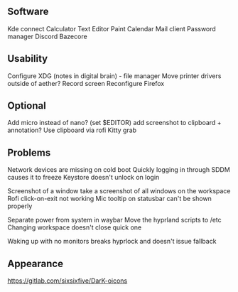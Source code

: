 ## Software
Kde connect
Calculator
Text Editor
Paint
Calendar
Mail client
Password manager
Discord
Bazecore

## Usability
Configure XDG (notes in digital brain) - file manager
Move printer drivers outside of aether?
Record screen
Reconfigure Firefox

## Optional
Add micro instead of nano? (set $EDITOR)
add screenshot to clipboard + annotation?
Use clipboard via rofi
Kitty grab

## Problems
Network devices are missing on cold boot
Quickly logging in through SDDM causes it to freeze
Keystore doesn't unlock on login

Screenshot of a window take a screenshot of all windows on the workspace
Rofi click-on-exit not working
Mic tooltip on statusbar can't be shown properly


Separate power from system in waybar
Move the hyprland scripts to /etc
Changing workspace doesn't close quick one

Waking up with no monitors breaks hyprlock and doesn't issue fallback


## Appearance
https://gitlab.com/sixsixfive/DarK-oicons
